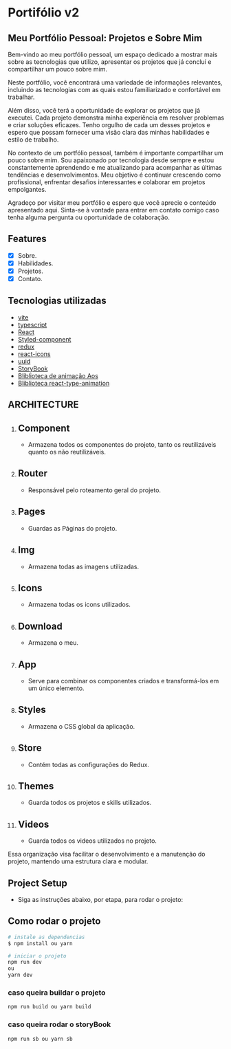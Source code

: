 # Portifólio v2

## Meu Portfólio Pessoal: Projetos e Sobre Mim

Bem-vindo ao meu portfólio pessoal, um espaço dedicado a mostrar mais sobre as tecnologias que utilizo, apresentar os projetos que já concluí e compartilhar um pouco sobre mim.

Neste portfólio, você encontrará uma variedade de informações relevantes, incluindo as tecnologias com as quais estou familiarizado e confortável em trabalhar.

Além disso, você terá a oportunidade de explorar os projetos que já executei. Cada projeto demonstra minha experiência em resolver problemas e criar soluções eficazes. Tenho orgulho de cada um desses projetos e espero que possam fornecer uma visão clara das minhas habilidades e estilo de trabalho.

No contexto de um portfólio pessoal, também é importante compartilhar um pouco sobre mim. Sou apaixonado por tecnologia desde sempre e estou constantemente aprendendo e me atualizando para acompanhar as últimas tendências e desenvolvimentos. Meu objetivo é continuar crescendo como profissional, enfrentar desafios interessantes e colaborar em projetos empolgantes.

Agradeço por visitar meu portfólio e espero que você aprecie o conteúdo apresentado aqui. Sinta-se à vontade para entrar em contato comigo caso tenha alguma pergunta ou oportunidade de colaboração.

## Features

- [x] Sobre.
- [x] Habilidades.
- [x] Projetos.
- [x] Contato.

## Tecnologias utilizadas

- [vite](https://www.npmjs.com/package/json-server)
- [typescript](https://www.typescriptlang.org/)
- [React](https://react.dev/)
- [Styled-component](https://styled-components.com/docs)
- [redux](https://redux-toolkit.js.org/)
- [react-icons](https://react-icons.github.io/react-icons/)
- [uuid](https://www.npmjs.com/package/uuid)
- [StoryBook](https://storybook.js.org/)
- [Bliblioteca de animação Aos](https://michalsnik.github.io/aos/)
- [Bliblioteca react-type-animation](https://www.npmjs.com/package/react-type-animation)

## ARCHITECTURE

1. ## Component
   - Armazena todos os componentes do projeto, tanto os reutilizáveis quanto os não reutilizáveis.
2. ## Router
   - Responsável pelo roteamento geral do projeto.
3. ## Pages
   - Guardas as Páginas do projeto.
4. ## Img
   - Armazena todas as imagens utilizadas.
5. ## Icons
   - Armazena todas os icons utilizados.
6. ## Download
   - Armazena o meu.
7. ## App
   - Serve para combinar os componentes criados e transformá-los em um único elemento.
8. ## Styles
   - Armazena o CSS global da aplicação.
9. ## Store
   - Contém todas as configurações do Redux.
10. ## Themes
    - Guarda todos os projetos e skills utilizados.
11. ## Videos
    - Guarda todos os videos utilizados no projeto.

Essa organização visa facilitar o desenvolvimento e a manutenção do projeto, mantendo uma estrutura clara e modular.

## Project Setup

- Siga as instruções abaixo, por etapa, para rodar o projeto:

## Como rodar o projeto

```bash
# instale as dependencias
$ npm install ou yarn

# iniciar o projeto
npm run dev
ou
yarn dev

```

### caso queira buildar o projeto

```sh
npm run build ou yarn build
```

### caso queira rodar o storyBook

```sh
npm run sb ou yarn sb
```
